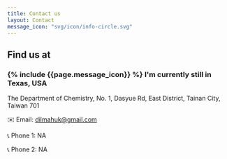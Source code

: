 ```yaml
---
title: Contact us
layout: Contact
message_icon: "svg/icon/info-circle.svg"
---
```


<h2 class="custom-heading">
Find us at
</h2>
<h3 class="custom-subheading">
  <span class="icon-info">
    {% include {{page.message_icon}} %}
  </span>I'm currently still in Texas, USA
</h3>
The Department of Chemistry,
No. 1, Dasyue Rd, East District, Tainan City, Taiwan 701

✉️ Email: dilmahuk@gmail.com

📞 Phone 1: NA

📞 Phone 2: NA
